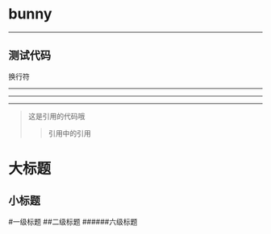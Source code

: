 bunny
=====



--------
  测试代码
--------

换行符
***
___
-----

>这是引用的代码哦
  >>引用中的引用

大标题
====

小标题
----

#一级标题
##二级标题
######六级标题
